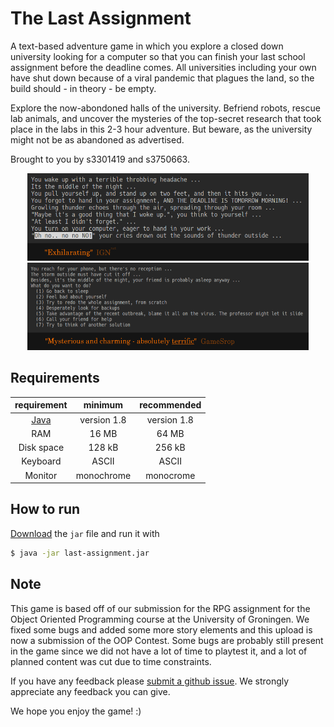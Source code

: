 # The Last Assignment

A text-based adventure game in which you explore a closed down university looking for a computer so that you can finish your last school assignment before the deadline comes. All universities including your own have shut down because of a viral pandemic that plagues the land, so the build should - in theory - be empty.

Explore the now-abondoned halls of the university. Befriend robots, rescue lab animals, and uncover the mysteries of the top-secret research that took place in the labs in this 2-3 hour adventure. But beware, as the university might not be as abandoned as advertised.

Brought to you by s3301419 and s3750663.

<p align="center">
  <img width="450" height="140" src="/screenshots/ign.png">
  <img width="450" height="140" src="/screenshots/gamestop.png">
</p>

## Requirements

|**requirement**                            | **minimum** | **recommended** |
|:-----------------------------------------:|:-----------:|:---------------:|
| [Java](https://www.java.com/en/download/) | version 1.8 | version 1.8     |
| RAM                                       | 16 MB       | 64 MB           |
| Disk space                                | 128 kB      | 256 kB          |
| Keyboard                                  | ASCII       | ASCII           |
| Monitor                                   | monochrome  | monocrome       |

## How to run

[Download](https://github.com/blat-blatnik/The-Last-Assignment/releases/tag/v1.0) the `jar` file and run it with

```bash
$ java -jar last-assignment.jar
```

## Note

This game is based off of our submission for the RPG assignment for the Object Oriented Programming course at the University of Groningen. We fixed some bugs and added some more story elements and this upload is now a submission of the OOP Contest. Some bugs are probably still present in the game since we did not have a lot of time to playtest it, and a lot of planned content was cut due to time constraints.

If you have any feedback please [submit a github issue](https://github.com/blat-blatnik/The-Last-Assignment/issues/new). We strongly appreciate any feedback you can give.

We hope you enjoy the game! :)
